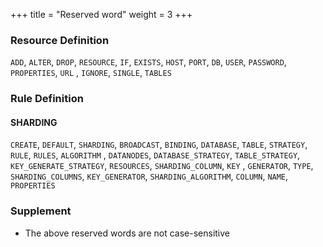 +++
title = "Reserved word"
weight = 3
+++

### Resource Definition

`ADD`, `ALTER`, `DROP`, `RESOURCE`, `IF`, `EXISTS`, `HOST`, `PORT`, `DB`, `USER`, `PASSWORD`, `PROPERTIES`, `URL`
, `IGNORE`, `SINGLE`, `TABLES`

### Rule Definition

#### SHARDING

`CREATE`, `DEFAULT`, `SHARDING`, `BROADCAST`, `BINDING`, `DATABASE`, `TABLE`, `STRATEGY`, `RULE`, `RULES`, `ALGORITHM`
, `DATANODES`, `DATABASE_STRATEGY`, `TABLE_STRATEGY`, `KEY_GENERATE_STRATEGY`, `RESOURCES`, `SHARDING_COLUMN`, `KEY`
, `GENERATOR`, `TYPE`, `SHARDING_COLUMNS`, `KEY_GENERATOR`, `SHARDING_ALGORITHM`, `COLUMN`, `NAME`, `PROPERTIES`

### Supplement

- The above reserved words are not case-sensitive